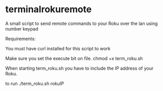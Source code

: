 # terminalrokuremote
A small script to send remote commands to your Roku over the lan using number keypad

Requirements:

You must have curl installed for this script to work

Make sure you set the execute bit on file.    chmod +x term_roku.sh

When starting term_roku.sh you have to include the IP address of your Roku.

to run    ./term_roku.sh rokuIP 
